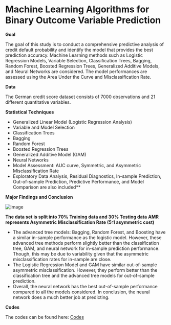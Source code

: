 # Machine Learning Algorithms for Binary Outcome Variable Prediction

**Goal**

The goal of this study is to conduct a comprehensive predictive analysis of credit default probability and identify the model that provides the best prediction accuracy. Machine Learning methods such as Logistic Regression Models, Variable Selection, Classification Trees, Bagging, Random Forest, Boosted Regression Trees, Generalized Additive Models, and Neural Networks are considered. The model performances are assessed using the Area Under the Curve and Misclassification Rate.


**Data**

The German credit score dataset consists of 7000 observations and 21 different quantitative variables. 

**Statistical Techniques**

* Generalized Linear Model (Logistic Regression Analysis)
* Variable and Model Selection 
* Classification Trees
* Bagging
* Random Forest
* Boosted Regression Trees
* Generalized Additive Model (GAM)
* Neural Networks
* Model Assessment: AUC curve, Symmetric, and Asymmetric Misclassification Rate
* Exploratory Data Analysis, Residual Diagnostics, In-sample Prediction, Out-of-sample Prediction, Predictive Performance, and Model Comparison are also included**


**Major Findings and Conclusion**

![image](https://github.com/saidatsanni/Machine-Learning-Algorithms-for-Binary-Outcome-Variable/assets/139437600/1287ab25-5c90-4910-89c2-09858bc04aa4)

**The data set is split into 70% Training data and 30% Testing data**
**AMR represents Asymmetric Misclassification Rate (5:1 asymmetric cost)**

* The advanced tree models: Bagging, Random Forest, and Boosting have a similar in-sample performance as the logistic model. However, these advanced tree methods perform slightly better than the classification tree, GAM, and neural network for in-sample prediction performance. Though, this may be due to variability given that the asymmetric misclassification rates for in-sample are close.
* The Logistic Regression Model and GAM have similar out-of-sample asymmetric misclassification. However, they perform better than the classification tree and the advanced tree models for out-of-sample prediction.
* Overall, the neural network has the best out-of-sample performance compared to all the models considered. In conclusion, the neural network does a much better job at predicting.


**Codes**

The codes can be found here: [Codes](https://github.com/saidatsanni/Machine-Learning-Models-on-Boston-Housing-Data/blob/0b304a99c9f387ad17593c0754721ffb939d45b0/Main/Machine%20Learning%20on%20Boston%20Housing%20Data.R)
